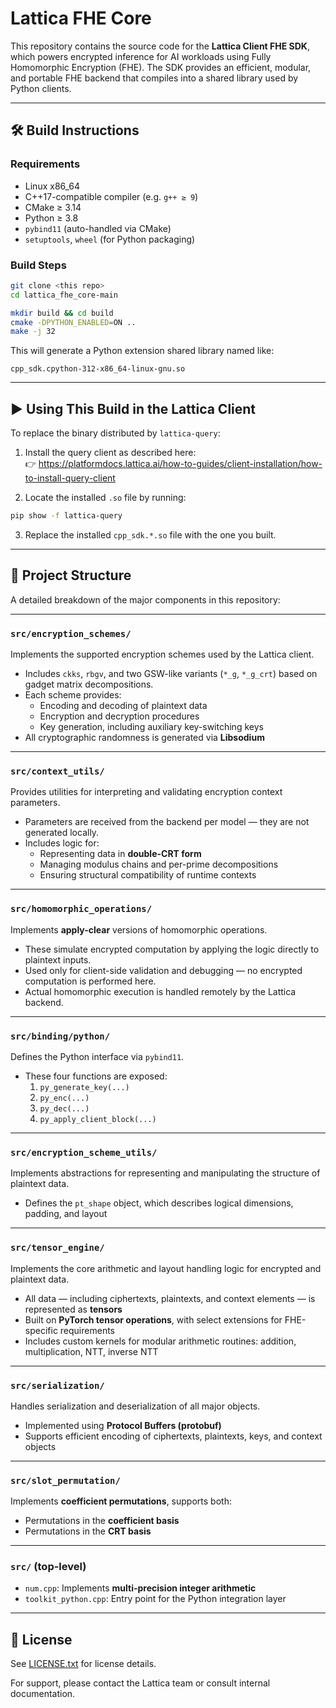 
# Lattica FHE Core

This repository contains the source code for the **Lattica Client FHE SDK**, which powers encrypted inference for AI workloads using Fully Homomorphic Encryption (FHE). The SDK provides an efficient, modular, and portable FHE backend that compiles into a shared library used by Python clients.

---

## 🛠️ Build Instructions

### Requirements

- Linux x86_64  
- C++17-compatible compiler (e.g. `g++ ≥ 9`)  
- CMake ≥ 3.14  
- Python ≥ 3.8  
- `pybind11` (auto-handled via CMake)  
- `setuptools`, `wheel` (for Python packaging)

### Build Steps

```bash
git clone <this repo>
cd lattica_fhe_core-main

mkdir build && cd build
cmake -DPYTHON_ENABLED=ON ..
make -j 32
```

This will generate a Python extension shared library named like:

```
cpp_sdk.cpython-312-x86_64-linux-gnu.so
```

---

## ▶️ Using This Build in the Lattica Client

To replace the binary distributed by `lattica-query`:

1. Install the query client as described here:  
   👉 https://platformdocs.lattica.ai/how-to-guides/client-installation/how-to-install-query-client

2. Locate the installed `.so` file by running:

```bash
pip show -f lattica-query
```

3. Replace the installed `cpp_sdk.*.so` file with the one you built.

---


## 📁 Project Structure

A detailed breakdown of the major components in this repository:

---

### `src/encryption_schemes/`  
Implements the supported encryption schemes used by the Lattica client.

- Includes `ckks`, `rbgv`, and two GSW-like variants (`*_g`, `*_g_crt`) based on gadget matrix decompositions.
- Each scheme provides:
  - Encoding and decoding of plaintext data  
  - Encryption and decryption procedures  
  - Key generation, including auxiliary key-switching keys
- All cryptographic randomness is generated via **Libsodium**

---

### `src/context_utils/`  
Provides utilities for interpreting and validating encryption context parameters.

- Parameters are received from the backend per model — they are not generated locally.
- Includes logic for:
  - Representing data in **double-CRT form**
  - Managing modulus chains and per-prime decompositions
  - Ensuring structural compatibility of runtime contexts

---

### `src/homomorphic_operations/`  
Implements **apply-clear** versions of homomorphic operations.

- These simulate encrypted computation by applying the logic directly to plaintext inputs.
- Used only for client-side validation and debugging — no encrypted computation is performed here.
- Actual homomorphic execution is handled remotely by the Lattica backend.

---

### `src/binding/python/`  
Defines the Python interface via `pybind11`.

- These four functions are exposed:
  1. `py_generate_key(...)`
  2. `py_enc(...)`
  3. `py_dec(...)`
  4. `py_apply_client_block(...)`

---

### `src/encryption_scheme_utils/`  
Implements abstractions for representing and manipulating the structure of plaintext data.

- Defines the `pt_shape` object, which describes logical dimensions, padding, and layout

---

### `src/tensor_engine/`  
Implements the core arithmetic and layout handling logic for encrypted and plaintext data.

- All data — including ciphertexts, plaintexts, and context elements — is represented as **tensors**
- Built on **PyTorch tensor operations**, with select extensions for FHE-specific requirements
- Includes custom kernels for modular arithmetic routines: addition, multiplication, NTT, inverse NTT

---

### `src/serialization/`  
Handles serialization and deserialization of all major objects.

- Implemented using **Protocol Buffers (protobuf)**
- Supports efficient encoding of ciphertexts, plaintexts, keys, and context objects

---

### `src/slot_permutation/`  
Implements **coefficient permutations**, supports both:
- Permutations in the **coefficient basis**
- Permutations in the **CRT basis**

---

### `src/` (top-level)  
- `num.cpp`: Implements **multi-precision integer arithmetic**
- `toolkit_python.cpp`: Entry point for the Python integration layer

---

## 🔐 License

See [LICENSE.txt](./LICENSE.txt) for license details.

For support, please contact the Lattica team or consult internal documentation.
